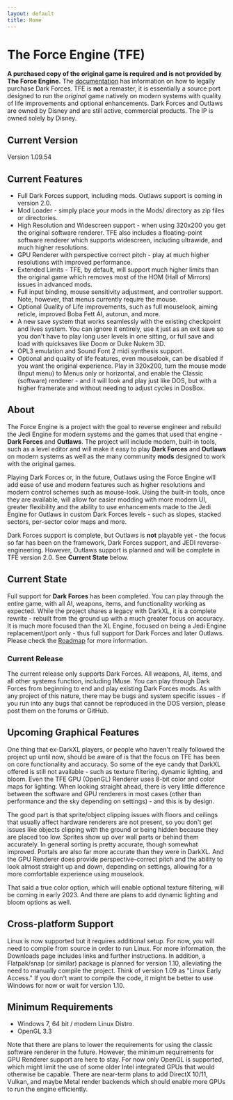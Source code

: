 ```yaml
---
layout: default
title: Home
---
```


# The Force Engine (TFE)
**A purchased copy of the original game is required and is not provided by The Force Engine.** The [documentation](https://theforceengine.github.io/Documentation.html) has information on how to legally purchase Dark Forces. TFE is **not** a remaster, it is essentially a source port designed to run the *original* game natively on modern systems with quality of life improvements and optional enhancements. Dark Forces and Outlaws are owned by Disney and are still active, commercial products. The IP is owned solely by Disney.

## Current Version
Version 1.09.54

## Current Features
* Full Dark Forces support, including mods. Outlaws support is coming in version 2.0.
* Mod Loader - simply place your mods in the Mods/ directory as zip files or directories.
* High Resolution and Widescreen support - when using 320x200 you get the original software renderer. TFE also includes a floating-point software renderer which supports widescreen, including ultrawide, and much higher resolutions.
* GPU Renderer with perspective correct pitch - play at much higher resolutions with improved performance.
* Extended Limits - TFE, by default, will support much higher limits than the original game which removes most of the HOM (Hall of Mirrors) issues in advanced mods.
* Full input binding, mouse sensitivity adjustment, and controller support. Note, however, that menus currently require the mouse.
* Optional Quality of Life improvements, such as full mouselook, aiming reticle, improved Boba Fett AI, autorun, and more.
* A new save system that works seamlessly with the existing checkpoint and lives system. You can ignore it entirely, use it just as an exit save so you don't have to play long user levels in one sitting, or full save and load with quicksaves like Doom or Duke Nukem 3D.
* OPL3 emulation and Sound Font 2 midi synthesis support.
* Optional and quality of life features, even mouselook, can be disabled if you want the original experience. Play in 320x200, turn the mouse mode (Input menu) to Menus only or horizontal, and enable the Classic (software) renderer - and it will look and play just like DOS, but with a higher framerate and without needing to adjust cycles in DosBox.

## About
The Force Engine is a project with the goal to reverse engineer and rebuild the Jedi Engine for modern systems and the games that used that engine - **Dark Forces** and **Outlaws**. The project will include modern, built-in tools, such as a level editor and will make it easy to play **Dark Forces** and **Outlaws** on modern systems as well as the many community **mods** designed to work with the original games.

Playing Dark Forces or, in the future, Outlaws using the Force Engine will add ease of use and modern features such as higher resolutions and modern control schemes such as mouse-look. Using the built-in tools, once they are available, will allow for easier modding with more modern UI, greater flexibility and the ability to use enhancements made to the Jedi Engine for Outlaws in custom Dark Forces levels - such as slopes, stacked sectors, per-sector color maps and more.

Dark Forces support is complete, but Outlaws is **not** playable yet - the focus so far has been on the framework, Dark Forces support, and JEDI reverse-engineering. However, Outlaws support is planned and will be complete in TFE version 2.0. See **Current State** below.

## Current State
Full support for **Dark Forces** has been completed. You can play through the entire game, with all AI, weapons, items, and functionality working as expected. While the project shares a legacy with DarkXL, it is a complete rewrite - rebuilt from the ground up with a much greater focus on accuracy. It is much more focused than the XL Engine, focused on being a Jedi Engine replacement/port only - thus full support for Dark Forces and later Outlaws. Please check the [Roadmap](Roadmap.md) for more information.

### Current Release
The current release only supports Dark Forces. All weapons, AI, items, and all other systems function, including IMuse. You can play through Dark Forces from beginning to end and play existing Dark Forces mods. As with any project of this nature, there may be bugs and system specific issues - if you run into any bugs that cannot be reproduced in the DOS version, please post them on the forums or GitHub.

## Upcoming Graphical Features
One thing that ex-DarkXL players, or people who haven't really followed the project up until now, should be aware of is that the focus on TFE has been on core functionality and accuracy. So some of the eye candy that DarkXL offered is still not available - such as texture filtering, dynamic lighting, and bloom. Even the TFE GPU (OpenGL) Renderer uses 8-bit color and color maps for lighting. When looking straight ahead, there is very little difference between the software and GPU renderers in most cases (other than performance and the sky depending on settings) - and this is by design.

The good part is that sprite/object clipping issues with floors and ceilings that usually affect hardware renderers are not present, so you don't get issues like objects clipping with the ground or being hidden because they are placed too low. Sprites show up over wall parts or behind them accurately. In general sorting is pretty accurate, though somewhat improved. Portals are also far more accurate than they were in DarkXL. And the GPU Renderer does provide perspective-correct pitch and the ability to look almost straight up and down, depending on settings, allowing for a more comfortable experience using mouselook.

That said a true color option, which will enable optional texture filtering, will be coming in early 2023. And there are plans to add dynamic lighting and bloom options as well.

## Cross-platform Support
Linux is now supported but it requires additional setup. For now, you will need to compile from source in order to run Linux. For more information, the Downloads page includes links and further instructions. In addition, a Flatpak/snap (or similar) package is planned for version 1.10, alleviating the need to manually compile the project. Think of version 1.09 as "Linux Early Access." If you don't want to compile the code, it might be better to use Windows for now or wait for version 1.10.

## Minimum Requirements
* Windows 7, 64 bit / modern Linux Distro.
* OpenGL 3.3

Note that there are plans to lower the requirements for using the classic software renderer in the future. However, the minimum requirements for GPU Renderer support are here to stay. For now only OpenGL is supported, which might limit the use of some older Intel integrated GPUs that would otherwise be capable. There are near-term plans to add DirectX 10/11, Vulkan, and maybe Metal render backends which should enable more GPUs to run the engine efficiently.

